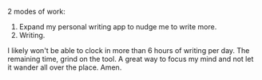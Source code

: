 2 modes of work:
1. Expand my personal writing app to nudge me to write more.
2. Writing.

I likely won't be able to clock in more than 6 hours of writing per day. The remaining time, grind on the tool. A great way to focus my mind and not let it wander all over the place. Amen.

